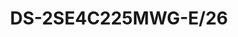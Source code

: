 ---
id: 6
title: "DS-2SE4C225MWG-E/26"
subTitle: "TandemVu 6+2MP 25X Colorful & IR Panoramic PTZ Camera"
category: "PTZ Camera"
imgCard: "/src/assets/images/ptzcamera/DS-2SE4C225MWG-E26(F0)/DS-2SE4C225MWG-E26(F0)-1.png"
imgAlt: "DS-2SE4C225MWG-E/26(F0)"
thumbnails: [
  "/src/assets/images/ptzcamera/DS-2SE4C225MWG-E26(F0)/DS-2SE4C225MWG-E26(F0)-1.png"
]
features: [
  "6 MP panoramic imaging and 2 MP detailed imaging",
  "Powered-by-DarkFighter and ColorVu technologies for excellent low-light performance",
  "25× optical zoom and 16× digital zoom for expansive area coverage",
  "Night view with up to 100 m IR and 30 m white light",
  "Supports 12V DC & PoE+ for flexible installation",
  "Deep learning for human and vehicle classification"
]
specifications: {
  camera: {
    Image_Sensor: "[Bullet channel]: 1/2.5\" Progressive Scan CMOS; [PTZ channel]: 1/2.8\" Progressive Scan CMOS",
    Max_Resolution: "[Bullet channel] 3632 × 1632, [PTZ channel] 1920 × 1080",
    Min_Illumination: "[Bullet channel]: 0.0005 Lux @ (F1.0, AGC ON), 0 Lux with light; [PTZ channel]: Color: 0.005 Lux @ (F1.6, AGC ON), B/W: 0.001 Lux @ (F1.6, AGC ON), 0 Lux with IR",
    Shutter_Speed: "1 s to 1/30,000 s",
    Day_Night: "ICR",
    Zoom: "[PTZ channel] 25× optical, 16× digital",
    Slow_Shutter: "Yes"
  },
  lens: {
    Focal_Length: "[Bullet channel]: 2.8 mm; [PTZ channel]: 4.8 to 120 mm, 25× optical",
    FOV: "[Bullet channel]: Horizontal: 180±10°, Vertical: 80±5°; [PTZ channel]: Horizontal: 54.8° to 2.8° (wide-tele), Vertical: 31.4° to 1.5° (wide-tele), Diagonal: 62.2° to 3.2° (wide-tele)",
    Focus: "semi-auto || manual || auto",
    Aperture: "[Bullet channel]: F1.0; [PTZ channel]: F1.6",
    Zoom_Speed: "[PTZ channel]: approx. 3.6 s"
  },
  video: {
    Main_Stream: "[Bullet channel] 50 Hz: 25 fps (3632 × 1632, 3680 × 1656); 60 Hz: 30 fps (3632 × 1632, 3680 × 1656); [PTZ channel] 50 Hz: 25 fps (1920 × 1080, 1280 × 960, 1280 × 720); 60 Hz: 30 fps (1920 × 1080, 1280 × 960, 1280 × 720)",
    Sub_Stream: "[Bullet channel] 50 Hz: 25 fps (1200 × 536, 960 × 432); 60 Hz: 30 fps (1200 × 536, 960 × 432); [PTZ channel] 50 Hz: 25 fps (704 × 576, 640 × 480, 352 × 288); 60 Hz: 30 fps (704 × 480, 640 × 480, 352 × 240)",
    Third_Stream: "[Bullet channel]: No; [PTZ channel]: 50 Hz: 25 fps (1920 × 1080, 1280 × 960, 1280 × 720, 704 × 576, 640 × 480, 352 × 288); 60 Hz: 30 fps (1920 × 1080, 1280 × 960, 1280 × 720, 704 × 480, 640 × 480, 352 × 240)",
    Video_Compression: "H.265 || H.264 || MJPEG",
    Video_Bit_Rate: "32 kbps to 16384 kbps",
    H264_Type: "baseline profile || main profile || high profile",
    H265_Type: "main profile",
    Scalable_Video_Coding: "H.264 and H.265 encoding",
    Region_of_Interest: "8 fixed regions for each stream"
  },
  audio: {
    Audio_Compression: "G.711, G.722.1, G.726, MP2L2, PCM, AAC-LC, MP3",
    Audio_Bit_Rate: "MP2L2: 32 Kbps to 192 Kbps; AAC-LC: 16 Kbps, 32 Kbps, 64 Kbps; MP3: 8 Kbps to 320 Kbps",
    Audio_Sampling_Rate: "MP2L2: 16 kHz, 32 kHz, 48 kHz; AAC-LC: 16 kHz, 32 kHz, 48 kHz; PCM: 8 kHz, 16 kHz, 32 kHz, 48 kHz; MP3: 8 kHz, 16 kHz, 32 kHz, 48 kHz",
    Environment_Noise_Filtering: "Yes"
  }
}
---